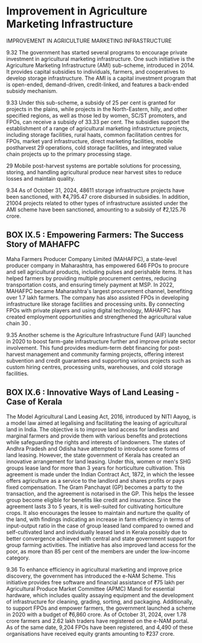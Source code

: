 # Improvement in Agriculture Marketing Infrastructure

IMPROVEMENT IN AGRICULTURE MARKETING INFRASTRUCTURE

9.32 The government has started several programs to encourage private investment in agricultural marketing infrastructure. One such initiative is the Agriculture Marketing Infrastructure (AMI) sub-scheme, introduced in 2014. It provides capital subsidies to individuals, farmers, and cooperatives to develop storage infrastructure. The AMI is a capital investment program that is open-ended, demand-driven, credit-linked, and features a back-ended subsidy mechanism.

9.33 Under this sub-scheme, a subsidy of 25 per cent is granted for projects in the plains, while projects in the North-Eastern, hilly, and other specified regions, as well as those led by women, SC/ST promoters, and FPOs, can receive a subsidy of 33.33 per cent. The subsidies support the establishment of a range of agricultural marketing infrastructure  projects,  including  storage  facilities,  rural  haats,  common  facilitation centres for FPOs, market yard infrastructure, direct marketing facilities, mobile postharvest 29 operations, cold storage facilities, and integrated value chain projects up to the primary processing stage.

29    Mobile post-harvest systems are portable solutions for processing, storing, and handling agricultural produce near harvest sites to reduce losses and maintain quality.

9.34 As  of  October  31,  2024,  48611  storage  infrastructure  projects  have  been sanctioned, with ₹4,795.47 crore disbursed in subsidies. In addition, 21004 projects related  to  other  types  of  infrastructure  assisted  under  the  AMI  scheme  have  been sanctioned, amounting to a subsidy of ₹2,125.76 crore.

## BOX IX.5 : Empowering Farmers: The Success Story of MAHAFPC

Maha Farmers Producer Company Limited (MAHAFPC), a state-level producer company in Maharashtra, has empowered 646 FPOs to procure and sell agricultural products, including pulses  and  perishable  items.  It  has  helped  farmers  by  providing  multiple  procurement centres,  reducing  transportation  costs,  and  ensuring  timely  payment  at  MSP.  In  2022, MAHAFPC became Maharashtra's largest procurement channel, benefiting over 1.7 lakh farmers.  The  company  has  also  assisted  FPOs  in  developing  infrastructure  like  storage facilities and processing units. By connecting FPOs with private players and using digital technology,  MAHAFPC  has  created  employment  opportunities  and  strengthened  the agricultural value chain 30 .

9.35 Another scheme is the Agriculture Infrastructure Fund (AIF) launched in 2020 to  boost  farm-gate  infrastructure  further  and  improve  private  sector  involvement. This  fund  provides  medium-term  debt  financing  for  post-harvest  management  and community farming projects, offering interest subvention and credit guarantees and supporting various projects such as custom hiring centres, processing units, warehouses, and cold storage facilities.

## BOX IX.6 : Innovative Ways of Land Leasing - Case of Kerala

The Model Agricultural Land Leasing Act, 2016, introduced by NITI Aayog, is a model law aimed at legalising and facilitating the leasing of agricultural land in India. The objective is to improve land access for landless and marginal farmers and provide them with various benefits  and  protections  while  safeguarding  the  rights  and  interests  of  landowners.  The states  of  Andhra  Pradesh  and  Odisha  have  attempted  to  introduce  some  forms  of  land leasing. However, the state government of Kerala has created an innovative arrangement for land leasing. Under this, women or men's SHG groups lease land for more than 3 years for horticulture cultivation. This agreement is made under the Indian Contract Act, 1872, in which the lessee offers agriculture as a service to the landlord and shares profits or pays fixed compensation. The Gram Panchayat (GP) becomes a party to the transaction, and the agreement is notarised in the GP. This helps the lessee group become eligible for benefits like credit and insurance. Since the agreement lasts 3 to 5 years, it is well-suited for cultivating horticulture crops. It also encourages the lessee to maintain and nurture the quality of the land, with findings indicating an increase in farm efficiency in terms of input-output ratio in the case of group leased land compared to owned and self-cultivated land and individually leased land in Kerala possibly due to better convergence achieved with central and state government  support  for  group  farming  activities.  The  initiative  has  also  improved  land access for the poor, as more than 85 per cent of the members are under the low-income category.

9.36 To enhance efficiency in agricultural marketing and improve price discovery, the government has introduced the e-NAM Scheme. This initiative provides free software and  financial  assistance  of  ₹75  lakh  per  Agricultural  Produce  Market  Committee (APMC)  Mandi  for  essential  hardware,  which  includes  quality  assaying  equipment and the development of infrastructure for cleaning, grading, sorting, and packaging. Additionally,  to  support  FPOs  and  empower  farmers,  the  government  launched  a scheme in 2020 with a budget of ₹6,860 crore. As of October 31, 2024, over 1.78 crore farmers and 2.62 lakh traders have registered on the e-NAM portal. As of the same date, 9,204 FPOs have been registered, and 4,490 of these organisations have received equity grants amounting to ₹237 crore.

##